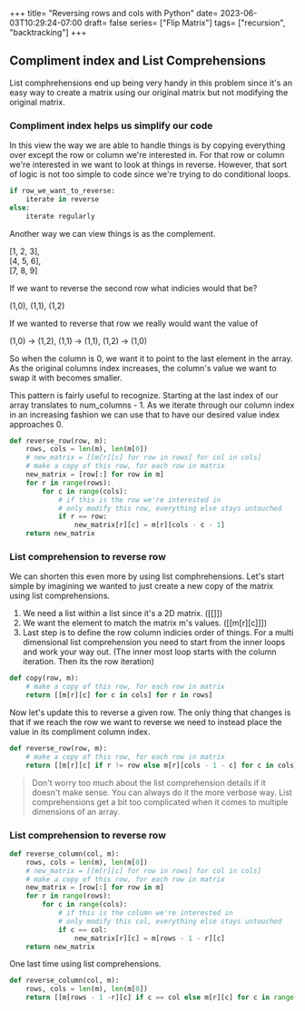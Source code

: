 +++
title= "Reversing rows and cols with Python"
date= 2023-06-03T10:29:24-07:00
draft= false
series= ["Flip Matrix"]
tags= ["recursion", "backtracking"]
+++

## Compliment index and List Comprehensions
List comphrehensions end up being very handy in this problem since it's an easy way to create a matrix
using our original matrix but not modifying the original matrix.

### Compliment index helps us simplify our code

In this view the way we are able to handle things is by copying everything over except the row or column we're interested in.
For that row or column we're interested in we want to look at things in reverse. However, that sort of logic is not 
too simple to code since we're trying to do conditional loops. 

```python
if row_we_want_to_reverse:
    iterate in reverse
else:
    iterate regularly
```

Another way we can view things is as the complement.

[1, 2, 3],\
[4, 5, 6],\
[7, 8, 9]

If we want to reverse the second row what indicies would that be?

(1,0), (1,1), (1,2)

If we wanted to reverse that row we really would want the value of 

(1,0) -> (1,2), (1,1) -> (1,1), (1,2) -> (1,0)

So when the column is 0, we want it to point to the last element in the array. As the 
original columns index increases, the column's value we want to swap it with becomes smaller.

This pattern is fairly useful to recognize. Starting at the last index of our array translates to 
num_columns - 1. As we iterate through our column index in an increasing fashion we can use that 
to have our desired value index approaches 0.

```python
def reverse_row(row, m):
    rows, cols = len(m), len(m[0])
    # new_matrix = [[m[r][c] for row in rows] for col in cols]
    # make a copy of this row, for each row in matrix
    new_matrix = [row[:] for row in m]
    for r in range(rows):
        for c in range(cols):
            # if this is the row we're interested in
            # only modify this row, everything else stays untouched
            if r == row:
                new_matrix[r][c] = m[r][cols - c - 1]
    return new_matrix
```

### List comprehension to reverse row
We can shorten this even more by using list comphrehensions. Let's start simple by imagining we wanted to just create a new copy of the 
matrix using list comprehensions. 
1. We need a list within a list since it's a 2D matrix. ([[]])
2. We want the element to match the matrix m's values. ([[m[r][c]]])
3. Last step is to define the row column indicies order of things. For a multi dimensional list comprehension you need to start from the inner loops and work your way out.
(The inner most loop starts with the column iteration. Then its the row iteration)

```python
def copy(row, m):
    # make a copy of this row, for each row in matrix
    return [[m[r][c] for c in cols] for r in rows]
```

Now let's update this to reverse a given row. The only thing that changes is that if we reach the row we want to reverse we need 
to instead place the value in its compliment column index.
```python
def reverse_row(row, m):
    # make a copy of this row, for each row in matrix
    return [[m[r][c] if r != row else m[r][cols - 1 - c] for c in cols] for r in rows]
```

> Don't worry too much about the list comprehension details if it doesn't make sense. You can 
> always do it the more verbose way. List comprehensions get a bit too complicated when it comes to
> multiple dimensions of an array.

### List comprehension to reverse row
```python
def reverse_column(col, m):
    rows, cols = len(m), len(m[0])
    # new_matrix = [[m[r][c] for row in rows] for col in cols]
    # make a copy of this row, for each row in matrix
    new_matrix = [row[:] for row in m]
    for r in range(rows):
        for c in range(cols):
            # if this is the column we're interested in
            # only modify this col, everything else stays untouched
            if c == col:
                new_matrix[r][c] = m[rows - 1 - r][c]
    return new_matrix
```

One last time using list comprehensions.

```python
def reverse_column(col, m):
    rows, cols = len(m), len(m[0])
    return [[m[rows - 1 -r][c] if c == col else m[r][c] for c in range(cols)] for r in range(rows)]
```
